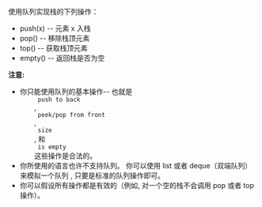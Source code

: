 <html>
 <body>
  <p>
   使用队列实现栈的下列操作：
  </p>
  <ul>
   <li>
    push(x) -- 元素 x 入栈
   </li>
   <li>
    pop() -- 移除栈顶元素
   </li>
   <li>
    top() -- 获取栈顶元素
   </li>
   <li>
    empty() -- 返回栈是否为空
   </li>
  </ul>
  <p>
   <strong>
    注意:
   </strong>
  </p>
  <ul>
   <li>
    你只能使用队列的基本操作-- 也就是
    <code>
     push to back
    </code>
    ,
    <code>
     peek/pop from front
    </code>
    ,
    <code>
     size
    </code>
    , 和
    <code>
     is empty
    </code>
    这些操作是合法的。
   </li>
   <li>
    你所使用的语言也许不支持队列。 你可以使用 list 或者 deque（双端队列）来模拟一个队列 , 只要是标准的队列操作即可。
   </li>
   <li>
    你可以假设所有操作都是有效的（例如, 对一个空的栈不会调用 pop 或者 top 操作）。
   </li>
  </ul>
 </body>
</html>